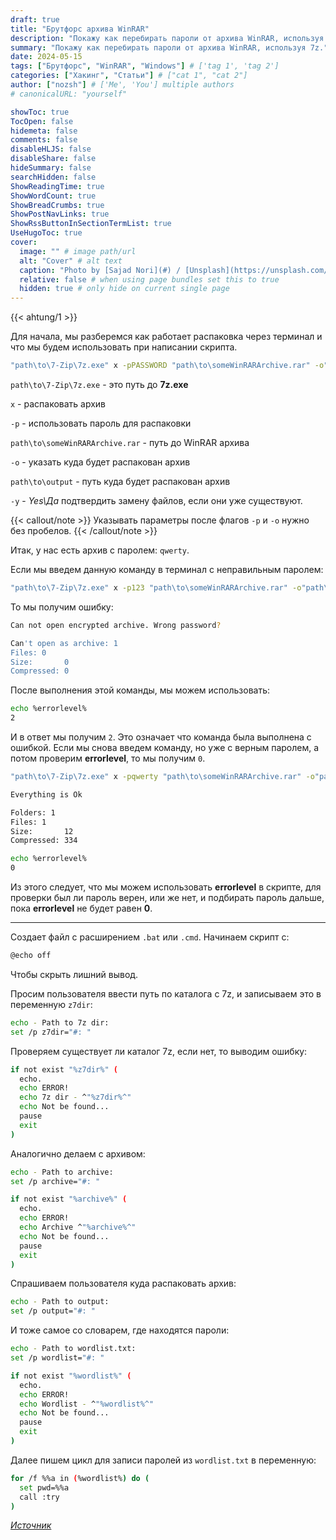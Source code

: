 ```yaml
---
draft: true
title: "Брутфорс архива WinRAR"
description: "Покажу как перебирать пароли от архива WinRAR, используя 7z."
summary: "Покажу как перебирать пароли от архива WinRAR, используя 7z."
date: 2024-05-15
tags: ["Брутфорс", "WinRAR", "Windows"] # ['tag 1', 'tag 2']
categories: ["Хакинг", "Статьи"] # ["cat 1", "cat 2"]
author: ["nozsh"] # ['Me', 'You'] multiple authors
# canonicalURL: "yourself"

showToc: true
TocOpen: false
hidemeta: false
comments: false
disableHLJS: false
disableShare: false
hideSummary: false
searchHidden: false
ShowReadingTime: true
ShowWordCount: true
ShowBreadCrumbs: true
ShowPostNavLinks: true
ShowRssButtonInSectionTermList: true
UseHugoToc: true
cover:
  image: "" # image path/url
  alt: "Cover" # alt text
  caption: "Photo by [Sajad Nori](#) / [Unsplash](https://unsplash.com/?nt)" # display caption under cover
  relative: false # when using page bundles set this to true
  hidden: true # only hide on current single page
---
```


{{< ahtung/1 >}}

Для начала, мы разберемся как работает распаковка через терминал и что мы будем использовать при написании скрипта.

```bash
"path\to\7-Zip\7z.exe" x -pPASSWORD "path\to\someWinRARArchive.rar" -o"path\to\output" -y
```

`path\to\7-Zip\7z.exe` - это путь до **7z.exe**

`x` - распаковать архив

`-p` - использовать пароль для распаковки

`path\to\someWinRARArchive.rar` - путь до WinRAR архива

`-o` - указать куда будет распакован архив

`path\to\output` - путь куда будет распакован архив

`-y` - _Yes\Да_ подтвердить замену файлов, если они уже существуют.

{{< callout/note >}}
Указывать параметры после флагов `-p` и `-o` нужно без пробелов.
{{< /callout/note >}}

Итак, у нас есть архив с паролем: `qwerty`.

Если мы введем данную команду в терминал с неправильным паролем:

```bash
"path\to\7-Zip\7z.exe" x -p123 "path\to\someWinRARArchive.rar" -o"path\to\output" -y
```

То мы получим ошибку:

```bash
Can not open encrypted archive. Wrong password?

Can't open as archive: 1
Files: 0
Size:       0
Compressed: 0
```

После выполнения этой команды, мы можем использовать:

```bash
echo %errorlevel%
2
```

И в ответ мы получим `2`. Это означает что команда была выполнена с ошибкой. Если мы снова введем команду, но уже с верным паролем, а потом проверим **errorlevel**, то мы получим `0`.

```bash
"path\to\7-Zip\7z.exe" x -pqwerty "path\to\someWinRARArchive.rar" -o"path\to\output" -y

Everything is Ok

Folders: 1
Files: 1
Size:       12
Compressed: 334

echo %errorlevel%
0
```

Из этого следует, что мы можем использовать **errorlevel** в скрипте, для проверки был ли пароль верен, или же нет, и подбирать пароль дальше, пока **errorlevel** не будет равен **0**.

---

Создает файл с расширением `.bat` или `.cmd`. Начинаем скрипт с:

```bash
@echo off
```

Чтобы скрыть лишний вывод.

Просим пользователя ввести путь по каталога с 7z, и записываем это в переменную `z7dir`:

```bash
echo - Path to 7z dir:
set /p z7dir="#: "
```

Проверяем существует ли каталог 7z, если нет, то выводим ошибку:

```bash
if not exist "%z7dir%" (
  echo.
  echo ERROR!
  echo 7z dir - ^"%z7dir%^"
  echo Not be found...
  pause
  exit
)
```

Аналогично делаем с архивом:

```bash
echo - Path to archive:
set /p archive="#: "

if not exist "%archive%" (
  echo.
  echo ERROR!
  echo Archive ^"%archive%^"
  echo Not be found...
  pause
  exit
)
```

Спрашиваем пользователя куда распаковать архив:

```bash
echo - Path to output:
set /p output="#: "
```

И тоже самое со словарем, где находятся пароли:

```bash
echo - Path to wordlist.txt:
set /p wordlist="#: "

if not exist "%wordlist%" (
  echo.
  echo ERROR!
  echo Wordlist - ^"%wordlist%^"
  echo Not be found...
  pause
  exit
)
```

Далее пишем цикл для записи паролей из `wordlist.txt` в переменную:

```bash
for /f %%a in (%wordlist%) do (
  set pwd=%%a
  call :try
)
```

[_Источник_](https://youtu.be/Il2CF15F6cg?si=c4wMnPuCVvC3GGeP?nt)
